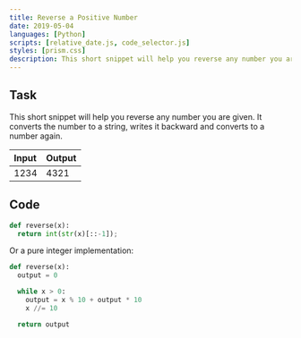 ```yaml
---
title: Reverse a Positive Number
date: 2019-05-04
languages: [Python]
scripts: [relative_date.js, code_selector.js]
styles: [prism.css]
description: This short snippet will help you reverse any number you are given.
---
```


## Task

This short snippet will help you reverse any number you are given. It converts the number to a string, writes it backward and converts to a number again.

| Input | Output |
| :---- | :----- |
| 1234  | 4321   |

## Code

```python
def reverse(x):
  return int(str(x)[::-1]);
```

Or a pure integer implementation:

```python
def reverse(x): 
  output = 0

  while x > 0:
    output = x % 10 + output * 10
    x //= 10

  return output
```